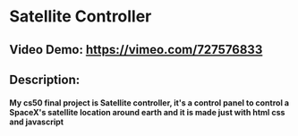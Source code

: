 # Satellite Controller
## Video Demo:  https://vimeo.com/727576833
## Description:
#### My cs50 final project is Satellite controller, it's a control panel to control a SpaceX's satellite location around earth and it is made just with html css and javascript
